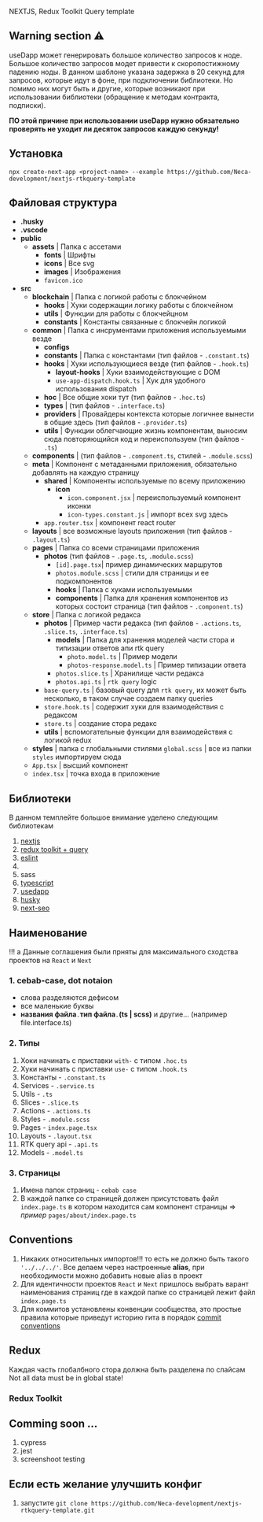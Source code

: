 NEXTJS, Redux Toolkit Query template

## Warning section ⚠
useDapp может генерировать большое количество запросов к ноде. Большое количество запросов модет привести к скоропостижному падению ноды. В данном шаблоне указана задержка в 20 секунд для запросов, которые идут в фоне, при подключении библиотеки. Но помимо них могут быть и другие, которые возникают при использовании библиотеки (обращение к методам контракта, подписки). 

**ПО этой причине при использовании useDapp нужно обязательно проверять не уходит ли десяток запросов каждую секунду!**

## Установка

```Shell
npx create-next-app <project-name> --example https://github.com/Neca-development/nextjs-rtkquery-template

```

## Файловая структура
- **.husky**
- **.vscode**
- **public**
    - **assets** | Папка с ассетами
      - **fonts** | Шрифты
      - **icons** | Все svg
      - **images** | Изображения
      - `favicon.ico` 
- **src**
  - **blockchain** | Папка с логикой работы с блокчейном
    - **hooks** | Хуки содержащии логику работы с блокчейном
    - **utils** | Функции для работы с блокчейцном
    - **constants** | Константы связанные с блокчейн логикой
  - **common** | Папка с инсрументами приложения используемыми везде
    - **configs**
    - **constants** | Папка с константами (тип файлов - `.constant.ts`)
    - **hooks** | Хуки использующиеся везде (тип файлов - `.hook.ts`)
      - **layout-hooks** | Хуки взаимодействующие с DOM
      - `use-app-dispatch.hook.ts` | Хук для удобного использования dispatch
    - **hoc** | Все общие хоки тут (тип файлов - `.hoc.ts`)
    - **types** | (тип файлов - `.interface.ts`)
    - **providers** | Провайдеры контекста которые логичнее вынести в общие здесь (тип файлов - `.provider.ts`)
    - **utils** | Функции облегчающие жизнь компонентам, выносим сюда повторяющийся код и переиспользуем (тип файлов - `.ts`)
  - **components** | (тип файлов - `.component.ts`, стилей - `.module.scss`)
  - **meta** | Компонент с метаданными приложения, обязательно добавлять на каждую страницу
    - **shared** | Компоненты используемые по всему приложению
      - **icon**
        - `icon.component.jsx` | переиспользуемый компонент иконки
        - `icon-types.constant.js` | импорт всех svg здесь
    - `app.router.tsx` | компонент react router
  - **layouts** | все возможные layouts приложения (тип файлов - `.layout.ts`)
  - **pages** | Папка со всеми страницами приложения
    - **photos** (тип файлов - `.page.ts`, `.module.scss`)
      - `[id].page.tsx`| пример динамических маршрутов
      - `photos.module.scss` | стили для страницы и ее подкомпонентов
      - **hooks** | Папка с хуками используемыми
      - **components** | Папка для хранения компонентов из которых состоит страница (тип файлов - `.component.ts`)
  - **store** | Папка с логикой редакса 
    - **photos** | Пример части редакса (тип файлов - `.actions.ts`, `.slice.ts`, `.interface.ts`)
      - **models** | Папка для хранения моделей части стора и типизации ответов апи rtk query
        - `photo.model.ts` | Пример модели
        - `photos-response.model.ts` | Пример типизации ответа
      - `photos.slice.ts` | Хранилище части редакса
      - `photos.api.ts` | `rtk query` logic
    - `base-query.ts` | базовый query для `rtk query`, их может быть несколько, в таком случае создаем папку queries
    - `store.hook.ts` | содержит хуки для взаимодействия с редаксом
    - `store.ts` | создание стора редакс
    - **utils** | вспомогательные функции для взаимодействия с логикой redux
  - **styles** | папка с глобальными стилями
    `global.scss` | все из папки `styles` импортируем сюда
  - `App.tsx` | высший компонент
  - `index.tsx` | точка входа в приложение

## Библиотеки

В данном темплейте большое внимание уделено следующим библиотекам

1. [nextjs](https://nextjs.org/docs/getting-started)
2. [redux toolkit + query](https://redux-toolkit.js.org/introduction/getting-started)
3. [eslint](https://eslint.org/docs/latest/rules/)
4. 
5. sass
6. [typescript](https://www.typescriptlang.org/docs/handbook/intro.html)
7. [usedapp](https://usedapp-docs.netlify.app/docs)
8. [husky](https://typicode.github.io/husky/#/)
9. [next-seo](https://github.com/garmeeh/next-seo)

## Наименование
!!! a Данные соглашения были прняты для максимального сходства проектов на `React` и `Next`

### 1. cebab-case, dot notaion
  - слова разделяются дефисом
  - все маленькие буквы
  - **названия файла**`.`**тип файла**`.`**(ts | scss)** и другие... (например file.interface.ts)
### 2. Типы
  1. Хоки начинать с приставки `with-` c типом `.hoc.ts`
  2. Хуки начинать с приставки `use-` c типом `.hook.ts`
  3. Константы - `.constant.ts`
  4. Services - `.service.ts`
  5. Utils - `.ts`
  6. Slices - `.slice.ts`
  7. Actions - `.actions.ts`
  8. Styles - `.module.scss`
  9. Pages - `index.page.tsx`
  10. Layouts - `.layout.tsx`
  11. RTK query api - `.api.ts`
  12. Models - `.model.ts`

### 3. Страницы  
  1. Имена папок страниц - `cebab case`
  2. В каждой папке со страницей должен присутстовать файл `index.page.ts` в котором находится сам компонент страницы => *пример* `pages/about/index.page.ts` 

## Conventions 
1. Никаких относительных импортов!!! то есть не должно быть такого `'../../../'`. Все делаем через настроенные **alias**, при необходимости можно добавить новые alias в проект
2. Для идентичности проектов `React` и `Next` пришлось выбрать варант наименования страниц где в каждой папке со страницей лежит файл `index.page.ts`
3. Для коммитов установлены конвенции сообщества, это простые правила которые приведут историю гита в порядок [commit conventions](https://www.conventionalcommits.org/en/v1.0.0/)

## Redux

Каждая часть глобалбного стора должна быть разделена по слайсам
Not all data must be in global state!

### Redux Toolkit

## Comming soon ...
1. cypress
2. jest
3. screenshoot testing

## Если есть желание улучшить конфиг

1. запустите `git clone https://github.com/Neca-development/nextjs-rtkquery-template.git`


